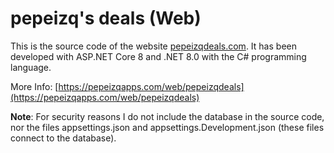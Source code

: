 # pepeizq's deals (Web)

This is the source code of the website [pepeizqdeals.com](https://pepeizqdeals.com/). It has been developed with ASP.NET Core 8 and .NET 8.0 with the C# programming language.

More Info:
[https://pepeizqapps.com/web/pepeizqdeals](https://pepeizqapps.com/web/pepeizqdeals)

**Note**: For security reasons I do not include the database in the source code, nor the files appsettings.json and appsettings.Development.json (these files connect to the database).
